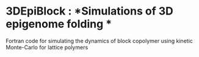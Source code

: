 # 3DEpiBlock : *Simulations of 3D epigenome folding *

Fortran code for simulating the dynamics of block copolymer using kinetic Monte-Carlo for lattice polymers
